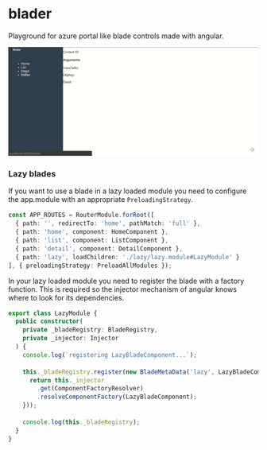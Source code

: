 # blader
Playground for azure portal like blade controls made with angular.

![Blader](/blader.gif)

### Lazy blades
If you want to use a blade in a lazy loaded module you need to configure the app.module with an appropriate `PreloadingStrategy`.

```typescript
const APP_ROUTES = RouterModule.forRoot([
  { path: '', redirectTo: 'home', pathMatch: 'full' },
  { path: 'home', component: HomeComponent },
  { path: 'list', component: ListComponent },
  { path: 'detail', component: DetailComponent },
  { path: 'lazy', loadChildren: './lazy/lazy.module#LazyModule' }
], { preloadingStrategy: PreloadAllModules });
``` 

In your lazy loaded module you need to register the blade with a factory function. This is required so the injector mechanism of angular knows where to look for its dependencies.

```typescript
export class LazyModule {
  public constructor(
    private _bladeRegistry: BladeRegistry,
    private _injector: Injector
  ) {
    console.log(`registering LazyBladeComponent...`);

    this._bladeRegistry.register(new BladeMetaData('lazy', LazyBladeComponent, () => {
      return this._injector
        .get(ComponentFactoryResolver)
        .resolveComponentFactory(LazyBladeComponent);
    }));

    console.log(this._bladeRegistry);
  }
}
```
